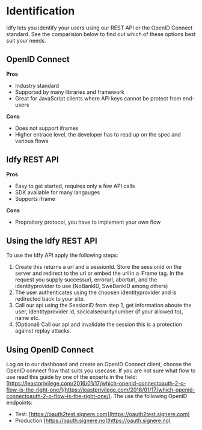 # Identification

Idfy lets you identify your users using our REST API or the OpenID Connect standard. See the comparision below to find out which of these options best suit your needs.

## OpenID Connect

**Pros**

* Industry standard
* Supported by many libraries and framework
* Great for JavaScript clients where API keys cannot be protect from end-users

**Cons**

* Does not support iframes
* Higher entrace level, the developer has to read up on the spec and various flows

## Idfy REST API

**Pros**

* Easy to get started, requires only a few API calls
* SDK available for many langauges
* Supports iframe

**Cons**

* Propraitary protocol, you have to implement your own flow

## Using the Idfy REST API

To use the Idfy API apply the following steps:

1. Create this returns a url and a sessionId. Store the sessionid on the server and redirect to the url or embed the url in a iFrame tag. In the request you supply successurl, errorurl, aborturl, and the identityprovider to use \(NoBankID, SweBankID among others\)
2. The user authenticates using the choosen identityprovider and is redirected back to your site.
3. Call our api using the SessionID from step 1, get information aboute the user, identityprovider id, socicalsecuritynumber \(if your allowed to\), name etc.
4. \(Optional\) Call our api and invalidate the session this is a protection against replay attacks.

## Using OpenID Connect

Log on to our dashboard and create an OpenID Connect client, choose the OpenID connect flow that suits you usecase. If you are not sure what flow to use read this guide by one of the experts in the field: [https://leastprivilege.com/2016/01/17/which-openid-connectoauth-2-o-flow-is-the-right-one/](https://leastprivilege.com/2016/01/17/which-openid-connectoauth-2-o-flow-is-the-right-one/). The use the following OpenID endpoints:

* Test: [https://oauth2test.signere.com](https://oauth2test.signere.com)
* Production [https://oauth.signere.no](https://oauth.signere.no)



